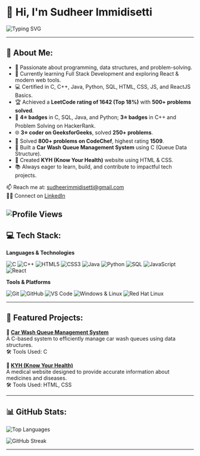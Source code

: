 # 👋 Hi, I'm Sudheer Immidisetti

![Typing SVG](https://readme-typing-svg.herokuapp.com?font=Fira+Code&size=26&duration=3000&pause=1000&color=00C2FF&center=true&vCenter=true&width=900&lines=Full+Stack+Developer;Passionate+about+Problem+Solving;Python+Programmer;Java+Programmer&repeat=true)

---

## 💫 About Me:
- 👀 Passionate about programming, data structures, and problem-solving.  
- 🌱 Currently learning Full Stack Development and exploring React & modern web tools.  
- 💻 Certified in C, C++, Java, Python, SQL, HTML, CSS, JS, and ReactJS Basics.  
- 🏆 Achieved a **LeetCode rating of 1642 (Top 18%)** with **500+ problems solved**.  
- 🥇 **4⭐ badges** in C, SQL, Java, and Python; **3⭐ badges** in C++ and Problem Solving on HackerRank.  
- 🌐 **3⭐ coder on GeeksforGeeks**, solved **250+ problems**.  
- 💪 Solved **800+ problems on CodeChef**, highest rating **1509**.  
- 🚗 Built a **Car Wash Queue Management System** using C (Queue Data Structure).  
- 🏥 Created **KYH (Know Your Health)** website using HTML & CSS.  
- 📚 Always eager to learn, build, and contribute to impactful tech projects.  

📫 Reach me at: [sudheerimmidisetti@gmail.com](mailto:sudheerimmidisetti@gmail.com)  
👨‍💻 Connect on [LinkedIn](https://www.linkedin.com/in/sudheer-immidisetti-619323291/)  

![Profile Views](https://komarev.com/ghpvc/?username=sudheerimmidisetti&style=flat-square&color=blue)
---

## 💻 Tech Stack:
**Languages & Technologies**  

![C](https://img.shields.io/badge/C-A8B9CC?style=for-the-badge&logo=c&logoColor=black)
![C++](https://img.shields.io/badge/C%2B%2B-00599C?style=for-the-badge&logo=c%2B%2B&logoColor=white)
![HTML5](https://img.shields.io/badge/HTML5-E34F26?style=for-the-badge&logo=html5&logoColor=white)
![CSS3](https://img.shields.io/badge/CSS3-1572B6?style=for-the-badge&logo=css3&logoColor=white)
![Java](https://img.shields.io/badge/Java-007396?style=for-the-badge&logo=java&logoColor=white)
![Python](https://img.shields.io/badge/Python-3776AB?style=for-the-badge&logo=python&logoColor=white)
![SQL](https://img.shields.io/badge/SQL-4479A1?style=for-the-badge&logo=mysql&logoColor=white)
![JavaScript](https://img.shields.io/badge/JavaScript-F7DF1E?style=for-the-badge&logo=javascript&logoColor=black)
![React](https://img.shields.io/badge/React-61DAFB?style=for-the-badge&logo=react&logoColor=black)

**Tools & Platforms**  

![Git](https://img.shields.io/badge/Git-F05032?style=for-the-badge&logo=git&logoColor=white)
![GitHub](https://img.shields.io/badge/GitHub-181717?style=for-the-badge&logo=github&logoColor=white)
![VS Code](https://img.shields.io/badge/VS_Code-0078D4?style=for-the-badge&logo=visualstudiocode&logoColor=white)
![Windows & Linux](https://img.shields.io/badge/Windows_&_Linux-0078D6?style=for-the-badge&logo=windows&logoColor=white)
![Red Hat Linux](https://img.shields.io/badge/Red_Hat_Linux-EE0000?style=for-the-badge&logo=redhat&logoColor=white)
<!-- ![Linux](https://img.shields.io/badge/Linux-FCC624?style=for-the-badge&logo=linux&logoColor=black) -->
<!-- ![Figma](https://img.shields.io/badge/Figma-F24E1E?style=for-the-badge&logo=figma&logoColor=white) -->

---

## 📌 Featured Projects:
**🚗 [Car Wash Queue Management System](https://github.com/sudheerimmidisetti/car-wash-queue-management)**  
A C-based system to efficiently manage car wash queues using data structures.  
🛠 Tools Used: C  

**🏥 [KYH (Know Your Health)](https://github.com/sudheerimmidisetti/kyh-medical-website)**  
A medical website designed to provide accurate information about medicines and diseases.  
🛠 Tools Used: HTML, CSS  

---

## 📊 GitHub Stats:
<!-- ![Sudheer's GitHub Stats](https://github-readme-stats.vercel.app/api?username=sudheerimmidisetti&show_icons=true&theme=radical)  -->
![Top Languages](https://github-readme-stats.vercel.app/api/top-langs/?username=sudheerimmidisetti&layout=compact&theme=radical)  

![GitHub Streak](https://github-readme-streak-stats.herokuapp.com?user=sudheerimmidisetti&theme=radical)

---
